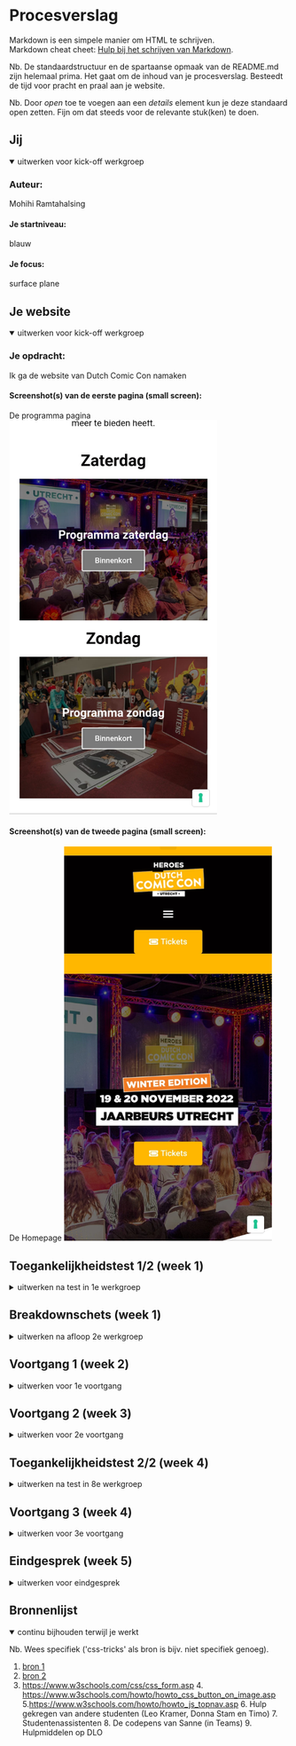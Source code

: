 # Procesverslag
Markdown is een simpele manier om HTML te schrijven.  
Markdown cheat cheet: [Hulp bij het schrijven van Markdown](https://github.com/adam-p/markdown-here/wiki/Markdown-Cheatsheet).

Nb. De standaardstructuur en de spartaanse opmaak van de README.md zijn helemaal prima. Het gaat om de inhoud van je procesverslag. Besteedt de tijd voor pracht en praal aan je website.

Nb. Door *open* toe te voegen aan een *details* element kun je deze standaard open zetten. Fijn om dat steeds voor de relevante stuk(ken) te doen.





## Jij

<details open>
  <summary>uitwerken voor kick-off werkgroep</summary>

  ### Auteur:
  Mohihi Ramtahalsing

  #### Je startniveau:
  blauw

  #### Je focus:
   surface plane
 
</details>





## Je website

<details open>
  <summary>uitwerken voor kick-off werkgroep</summary>

  ### Je opdracht:
  Ik ga de website van Dutch Comic Con namaken 

  #### Screenshot(s) van de eerste pagina (small screen): 
  De programma pagina
  <img src="images/dccprogram.jpeg" width="375px" alt="omschrijving van de pagina">

  #### Screenshot(s) van de tweede pagina (small screen):
  De Homepage
  <img src="images/dcchome.jpeg" width="375px" alt="omschrijving van de pagina">
 
</details>



## Toegankelijkheidstest 1/2 (week 1)

<details>
  <summary>uitwerken na test in 1e werkgroep</summary>

  ### Bevindingen
  Er is geen dark mode. Dus dat moet ook toegevoegd worden
Blurred vision en kleurencontrasten werkt wel gewoon goed 

  #### Screenreader
  Bij de screenreader waren de meeste problemen. Hij las sommige text niet voor. Je hoorde de screenreader bij de main text allen zeggen "webmateriaal" en verder niks anders. Dus alle tekst moet voorgelezen worden. Ook beschref het niet de afbeeldingen. Het zei alleen maar 'afbeelding'
  <img src="imgs/screenreader.png" alt="Foto van de error met de screenreader">


  #### Muis en Toetsenbord 
  Het gebruik met alleen een toetsenbord ging zonder fouten. Misschien kan ik de focus state iets duidelijker maken.
  Met muis is de site ook goed navigeerbaar. 


  #### Motoriek (shocks, elastiekjes)
  Met de elastiekjes had ik geen probleem. 
  Met de shocks was het wat lastiger, omdat scrollen met het touchpad gewoon niet te doen was. Het navigeren met tab is daarvoor een betere optie. Die kan ik nog beter maken door het duidelijker maken van de afbeeldingen die links zijn 


  #### Visueel (brillen, contrast, kleurenblind, dark/light). 
  Ik zie met een blurry bril best weinig, dit kan ik oplossen door een functie toe te voegen waarbij de de grootte van de tekst aan kan passen. Of de text iets groter te maken. 
  Met de kleurencontrasten had ik geen probleem
  Misschien bij de footer de wit op geel aanpassen om een iets beter contrast te krijgen


</details>



## Breakdownschets (week 1)

<details>
  <summary>uitwerken na afloop 2e werkgroep</summary>

  ### de hele pagina: 
  <img src="imgs/breakdownschets.png" width="375px" alt="breakdown van de hele pagina">

  ### dynamisch deel (bijv menu): 
  <img src="imgs/dynamischdeel.png" width="375px" alt="breakdown van een dynamisch deel">

 

</details>





## Voortgang 1 (week 2)

<details>
  <summary>uitwerken voor 1e voortgang</summary>

  ### Stand van zaken
  Voor het eerste gesprek was ik veel bezig met het opzetten van mijn html en heb ik een begin gemaakt aan mijn css. Deze week ging veel beter dan ik origineel had verwacht. Ik liep niet tegen veel issues aan (ook omdat ik nog niet zo ontzettend veel had. Maar ik heb mezelf wel verbaasd over hoe goed het ging met coderen. Ik merk wel echt dat ik er steeds beter in word.


  ### Agenda voor meeting
  samen met je groepje opstellen

  | Mohini         | Laura              | Idelene      | Shanine          |
  | ---            | ---                | ---          | ---              |
  | Hamburgermenu  | Animatie           | Positionering| Wanneer wel classes   |
  | Stijlen forms  | Hoe zit het met de 2e pagina | ALt labels   | Element dat verschuift als je scrolled|
  | ...            | ...                | ...          | ...              |


  ### Verslag van meeting

  - Hoe maak je een hamburger menu (1 of 2 buttons)
  - Posistionering met behulp van een grid
  - Animatie like button
  - ...

</details>





## Voortgang 2 (week 3)

<details>
  <summary>uitwerken voor 2e voortgang</summary>

  ### Stand van zaken
  hier dit ging goed & dit was lastig (neem ook screenshots op van delen van je website en code)


  ### Agenda voor meeting
  samen met je groepje opstellen

  | Mohini        | Deniz      | Donna    | Shanine        |
  | ---            | ---                | ---          | ---              |
  | Hoe style ik forms?  | Vraag. Hoe zet ik een background image bij mijn header?          | Mag je een ID gebruiken zodat je maar 1 css pagina hebt?    |Hoe maak ik de cirkel bovenin? |
  | Waarom werkt mijn AddEventListener niet? | Hoe zet ik content in een bepaalde volgorde? |Hoe doe ik deze transitions? | Hoe zet je een filmpje bij de header? |
  | Hoe voeg je een countdown timer?  | Hoe zet ik mijn buttons naast elkaar met een img ertussen?  | Mag ik deze ID houden? | .. |
  |...  | Waarom werkt me font niet? |  Mogen px bij media schermbreedte? | ...|
  | ...            | ...                | ...          | ...              |


  ### Verslag van meeting

  - Mijn script link stond op de verkeerde plek.
  - Form is correct gestijld
  - Countdown is te lastig
- ...

</details>





## Toegankelijkheidstest 2/2 (week 4)

<details>
  <summary>uitwerken na test in 8e werkgroep</summary>

  ### Bevindingen
  Mijn Focus op de Form onder aan het scherm werkt niet
  Tekst kan nog wat groter

  #### Screenreader
 Alle content en afbeeldingen werden goed door de screenreader gelezen


  #### Muis en Toetsenbord 
 Makkelijk doorheen te scrollen. 
  Met behulp van de tab kun je makkelijk zien waar je bent door de felle focus kleur. Alleen werkt de focus niet op mijn form.


  #### Motoriek (shocks, elastiekjes)
  De site was makkelijk te navigeren met de elastiekjes.
  De shocks gingen wat lastiger maar door een combinatie van scrollen en tab gebruiken is het toch makkelijk te navigeren


  #### Visueel (brillen, contrast, kleurenblind, dark/light). 
  Met alle contrast brillen ik alle content goed zien. 
  Ik had wel moeite met de vierkante blurry bril, dus daarom kan de tekst wat groter.
  Met alle kleurenblind testen kwam ik tegen geen problemen aan. 
  Ik heb nog geen dark mode, die ga ik nog toevoegen
  

</details>





## Voortgang 3 (week 4)

<details>
  <summary>uitwerken voor 3e voortgang</summary>

  ### Stand van zaken
  Het ging eerlijk gezegd minder goed dan afgelopen weken. Ik heb heel veel verschillende dingen geprobeerd die niet echt werkte, dus ik heb een heleboel tijd verspild Ik heb wel voldoende vragen voor het voortgangsgesprek, dus dat is fijn.


  ### Agenda voor meeting
  samen met je groepje opstellen

  | Mohini | Laura     | Shanine    | Idelene         |
  | ---            | ---                | ---          | ---              |
  | Menu openklappen|Java animatie      | Hoe maak je een tabel? | Object ovserver api werkt niet|
  | Schuine randen | ..| ...  | ... |
  | ...            | ...                | ...          | ...              |


  ### Verslag van meeting
  Ik werdt snel geholpen met mijn vraag over het hamburger menu

  - Hamburger menu opgelost met origin
  - Javascript gefixt
  - Schuine randen kwamen we niet aan toe
  - ...

</details>





## Eindgesprek (week 5)

<details>
  <summary>uitwerken voor eindgesprek</summary>

  ### Je uitkomst - karakteristiek screenshots:
  <img src="readme-images/dummy-plaatje.jpg" width="375px" alt="uitomst opdracht 1">


  ### Dit ging goed/Heb ik geleerd: 
  Korte omschrijving met plaatjes

  <img src="readme-images/dummy-plaatje.jpg" width="375px" alt="top">


  ### Dit was lastig/Is niet gelukt:
  Korte omschrijving met plaatjes

  <img src="readme-images/dummy-plaatje.jpg" width="375px" alt="bummer">
</details>





## Bronnenlijst

<details open>
  <summary>continu bijhouden terwijl je werkt</summary>

  Nb. Wees specifiek ('css-tricks' als bron is bijv. niet specifiek genoeg).

  1. [bron 1](https://dlo.mijnhva.nl/d2l/common/dialogs/quickLink/quickLink.d2l?ou=437097&type=coursefile&fileId=FED+22-23+-+Blok+1+-+inh02+-+Werkgroep+1.pdf)
  2. [bron 2](https://www.w3schools.com/howto/howto_css_animate_buttons.asp)
  3. https://www.w3schools.com/css/css_form.asp
	4. https://www.w3schools.com/howto/howto_css_button_on_image.asp
	5.https://www.w3schools.com/howto/howto_js_topnav.asp
	6. Hulp gekregen van andere studenten (Leo Kramer, Donna Stam en Timo)
	7. Studentenassistenten
	8. De codepens van Sanne (in Teams)
	9. Hulpmiddelen op DLO

</details>
